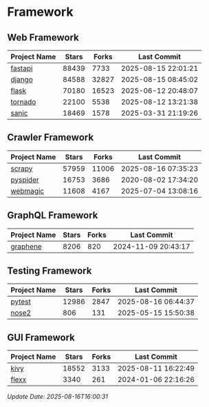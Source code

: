 # Framework

## Web Framework
| Project Name | Stars | Forks | Last Commit |
| ------------ | ----- | ----- | ----------- |
| [fastapi](https://github.com/fastapi/fastapi) | 88439 | 7733 | 2025-08-15 22:01:21 |
| [django](https://github.com/django/django) | 84588 | 32827 | 2025-08-15 08:45:02 |
| [flask](https://github.com/pallets/flask) | 70180 | 16523 | 2025-06-12 20:48:07 |
| [tornado](https://github.com/tornadoweb/tornado) | 22100 | 5538 | 2025-08-12 13:21:38 |
| [sanic](https://github.com/sanic-org/sanic) | 18469 | 1578 | 2025-03-31 21:19:26 |

## Crawler Framework
| Project Name | Stars | Forks | Last Commit |
| ------------ | ----- | ----- | ----------- |
| [scrapy](https://github.com/scrapy/scrapy) | 57959 | 11006 | 2025-08-16 07:35:23 |
| [pyspider](https://github.com/binux/pyspider) | 16753 | 3686 | 2020-08-02 17:34:20 |
| [webmagic](https://github.com/code4craft/webmagic) | 11608 | 4167 | 2025-07-04 13:08:16 |

## GraphQL Framework
| Project Name | Stars | Forks | Last Commit |
| ------------ | ----- | ----- | ----------- |
| [graphene](https://github.com/graphql-python/graphene) | 8206 | 820 | 2024-11-09 20:43:17 |

## Testing Framework
| Project Name | Stars | Forks | Last Commit |
| ------------ | ----- | ----- | ----------- |
| [pytest](https://github.com/pytest-dev/pytest) | 12986 | 2847 | 2025-08-16 06:44:37 |
| [nose2](https://github.com/nose-devs/nose2) | 806 | 131 | 2025-05-15 15:50:38 |

## GUI Framework
| Project Name | Stars | Forks | Last Commit |
| ------------ | ----- | ----- | ----------- |
| [kivy](https://github.com/kivy/kivy) | 18552 | 3133 | 2025-08-11 16:22:49 |
| [flexx](https://github.com/flexxui/flexx) | 3340 | 261 | 2024-01-06 22:16:26 |

*Update Date: 2025-08-16T16:00:31*